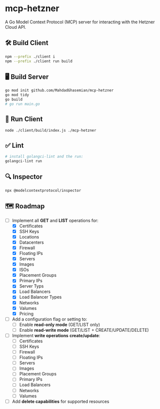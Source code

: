 # mcp-hetzner
A Go Model Context Protocol (MCP) server for interacting with the Hetzner Cloud API.

## 🛠 Build Client
```bash
npm --prefix ./client i
npm --prefix ./client run build
```

## 🖥 Build Server

```bash
go mod init github.com/MahdadGhasemian/mcp-hetzner
go mod tidy
go build
# go run main.go
```

## 🚀 Run Client

```bash
node ./client/build/index.js ./mcp-hetzner
```

## ✅ Lint
```bash
# install golangci-lint and the run:
golangci-lint run
```

## 🔍 Inspector
```bash
npx @modelcontextprotocol/inspector
```

## 🗺 Roadmap
- [ ] Implement all **GET** and **LIST** operations for:
  - [x] Certificates
  - [x] SSH Keys
  - [x] Locations
  - [x] Datacenters
  - [x] Firewall
  - [x] Floating IPs
  - [x] Servers
  - [x] Images
  - [x] ISOs
  - [x] Placement Groups
  - [x] Primary IPs
  - [x] Server Typs
  - [x] Load Balancers
  - [x] Load Balancer Types
  - [x] Networks
  - [x] Valumes
  - [x] Pricing

- [ ] Add a configuration flag or setting to:
  - [ ] Enable **read-only mode** (GET/LIST only)
  - [ ] Enable **read-write mode** (GET/LIST + CREATE/UPDATE/DELETE)

- [ ] Implement **write operations** **create/update**:
  - [ ] Certificates
  - [ ] SSH Keys
  - [ ] Firewall
  - [ ] Floating IPs
  - [ ] Servers
  - [ ] Images
  - [ ] Placement Groups
  - [ ] Primary IPs
  - [ ] Load Balancers
  - [ ] Networks
  - [ ] Valumes

- [ ] Add **delete capabilities** for supported resources